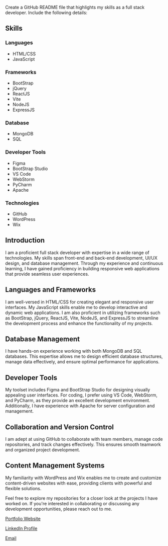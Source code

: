 Create a GitHub README file that highlights my skills as a full stack developer. Include the following details:

## Skills

### Languages
- HTML/CSS
- JavaScript

### Frameworks
- BootStrap
- jQuery
- ReactJS
- Vite
- NodeJS
- ExpressJS

### Database
- MongoDB
- SQL

### Developer Tools
- Figma
- BootStrap Studio
- VS Code
- WebStorm
- PyCharm
- Apache

### Technologies
- GitHub
- WordPress
- Wix

## Introduction
I am a proficient full stack developer with expertise in a wide range of technologies. My skills span front-end and back-end development, UI/UX design, and database management. Through my experience and continuous learning, I have gained proficiency in building responsive web applications that provide seamless user experiences.

## Languages and Frameworks
I am well-versed in HTML/CSS for creating elegant and responsive user interfaces. My JavaScript skills enable me to develop interactive and dynamic web applications. I am also proficient in utilizing frameworks such as BootStrap, jQuery, ReactJS, Vite, NodeJS, and ExpressJS to streamline the development process and enhance the functionality of my projects.

## Database Management
I have hands-on experience working with both MongoDB and SQL databases. This expertise allows me to design efficient database structures, manage data effectively, and ensure optimal performance for applications.

## Developer Tools
My toolset includes Figma and BootStrap Studio for designing visually appealing user interfaces. For coding, I prefer using VS Code, WebStorm, and PyCharm, as they provide an excellent development environment. Additionally, I have experience with Apache for server configuration and management.

## Collaboration and Version Control
I am adept at using GitHub to collaborate with team members, manage code repositories, and track changes effectively. This ensures smooth teamwork and organized project development.

## Content Management Systems
My familiarity with WordPress and Wix enables me to create and customize content-driven websites with ease, providing clients with powerful and flexible solutions.

Feel free to explore my repositories for a closer look at the projects I have worked on. If you're interested in collaborating or discussing any development opportunities, please reach out to me.

[Portfolio Website](https://www.anmoljain.tech)

[LinkedIn Profile](https://www.linkedin.com/in/anmol16)

[Email](mailto:ajanmoldosi@gmail.com)
